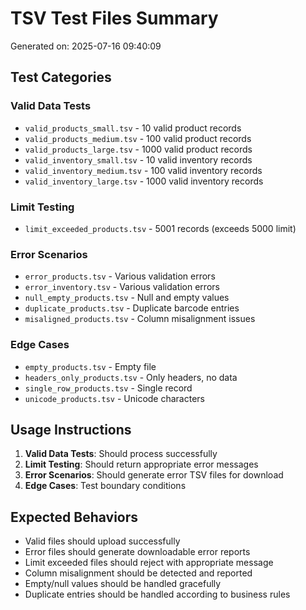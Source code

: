# TSV Test Files Summary

Generated on: 2025-07-16 09:40:09

## Test Categories

### Valid Data Tests
- `valid_products_small.tsv` - 10 valid product records
- `valid_products_medium.tsv` - 100 valid product records
- `valid_products_large.tsv` - 1000 valid product records
- `valid_inventory_small.tsv` - 10 valid inventory records
- `valid_inventory_medium.tsv` - 100 valid inventory records
- `valid_inventory_large.tsv` - 1000 valid inventory records

### Limit Testing
- `limit_exceeded_products.tsv` - 5001 records (exceeds 5000 limit)

### Error Scenarios
- `error_products.tsv` - Various validation errors
- `error_inventory.tsv` - Various validation errors
- `null_empty_products.tsv` - Null and empty values
- `duplicate_products.tsv` - Duplicate barcode entries
- `misaligned_products.tsv` - Column misalignment issues

### Edge Cases
- `empty_products.tsv` - Empty file
- `headers_only_products.tsv` - Only headers, no data
- `single_row_products.tsv` - Single record
- `unicode_products.tsv` - Unicode characters

## Usage Instructions

1. **Valid Data Tests**: Should process successfully
2. **Limit Testing**: Should return appropriate error messages
3. **Error Scenarios**: Should generate error TSV files for download
4. **Edge Cases**: Test boundary conditions

## Expected Behaviors

- Valid files should upload successfully
- Error files should generate downloadable error reports
- Limit exceeded files should reject with appropriate message
- Column misalignment should be detected and reported
- Empty/null values should be handled gracefully
- Duplicate entries should be handled according to business rules
